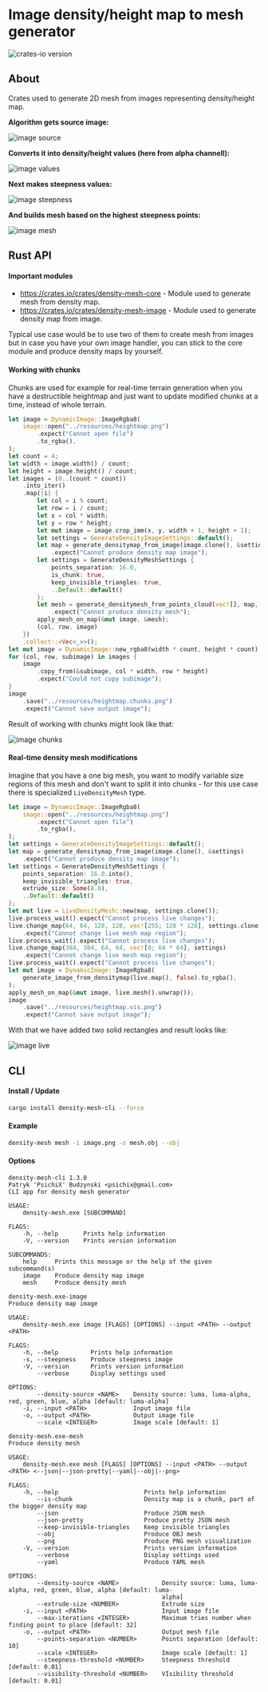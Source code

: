 # Image density/height map to mesh generator

![crates-io version](https://raster.shields.io/crates/v/density-mesh-core.png)

## About
Crates used to generate 2D mesh from images representing density/height map.

**Algorithm gets source image:**

![image source](https://raw.githubusercontent.com/PsichiX/density-mesh/master/resources/logo.png)

**Converts it into density/height values (here from alpha channell):**

![image values](https://raw.githubusercontent.com/PsichiX/density-mesh/master/resources/logo.data.png)

**Next makes steepness values:**

![image steepness](https://raw.githubusercontent.com/PsichiX/density-mesh/master/resources/logo.steepness.png)

**And builds mesh based on the highest steepness points:**

![image mesh](https://raw.githubusercontent.com/PsichiX/density-mesh/master/resources/logo.vis.png)

## Rust API
#### Important modules
- https://crates.io/crates/density-mesh-core - Module used to generate mesh from density map.
- https://crates.io/crates/density-mesh-image - Module used to generate density map from image.

Typical use case would be to use two of them to create mesh from images but in case you have your own image handler, you can stick to the core module and produce density maps by yourself.

#### Working with chunks
Chunks are used for example for real-time terrain generation when you have a destructible heightmap and just want to update modified chunks at a time, instead of whole terrain.

```rust
let image = DynamicImage::ImageRgba8(
    image::open("../resources/heightmap.png")
        .expect("Cannot open file")
        .to_rgba(),
);
let count = 4;
let width = image.width() / count;
let height = image.height() / count;
let images = (0..(count * count))
    .into_iter()
    .map(|i| {
        let col = i % count;
        let row = i / count;
        let x = col * width;
        let y = row * height;
        let mut image = image.crop_imm(x, y, width + 1, height + 1);
        let settings = GenerateDensityImageSettings::default();
        let map = generate_densitymap_from_image(image.clone(), &settings)
            .expect("Cannot produce density map image");
        let settings = GenerateDensityMeshSettings {
            points_separation: 16.0,
            is_chunk: true,
            keep_invisible_triangles: true,
            ..Default::default()
        };
        let mesh = generate_densitymesh_from_points_cloud(vec![], map, settings)
            .expect("Cannot produce density mesh");
        apply_mesh_on_map(&mut image, &mesh);
        (col, row, image)
    })
    .collect::<Vec<_>>();
let mut image = DynamicImage::new_rgba8(width * count, height * count);
for (col, row, subimage) in images {
    image
        .copy_from(&subimage, col * width, row * height)
        .expect("Could not copy subimage");
}
image
    .save("../resources/heightmap.chunks.png")
    .expect("Cannot save output image");
```

Result of working with chunks might look like that:

![image chunks](https://raw.githubusercontent.com/PsichiX/density-mesh/master/resources/heightmap.chunks.png)

#### Real-time density mesh modifications
Imagine that you have a one big mesh, you want to modify variable size regions
of this mesh and don't want to split it into chunks - for this use case there is
specialized `LiveDensityMesh` type.

```rust
let image = DynamicImage::ImageRgba8(
    image::open("../resources/heightmap.png")
        .expect("Cannot open file")
        .to_rgba(),
);
let settings = GenerateDensityImageSettings::default();
let map = generate_densitymap_from_image(image.clone(), &settings)
    .expect("Cannot produce density map image");
let settings = GenerateDensityMeshSettings {
    points_separation: 16.0.into(),
    keep_invisible_triangles: true,
    extrude_size: Some(8.0),
    ..Default::default()
};
let mut live = LiveDensityMesh::new(map, settings.clone());
live.process_wait().expect("Cannot process live changes");
live.change_map(64, 64, 128, 128, vec![255; 128 * 128], settings.clone())
    .expect("Cannot change live mesh map region");
live.process_wait().expect("Cannot process live changes");
live.change_map(384, 384, 64, 64, vec![0; 64 * 64], settings)
    .expect("Cannot change live mesh map region");
live.process_wait().expect("Cannot process live changes");
let mut image = DynamicImage::ImageRgba8(
    generate_image_from_densitymap(live.map(), false).to_rgba(),
);
apply_mesh_on_map(&mut image, live.mesh().unwrap());
image
    .save("../resources/heightmap.vis.png")
    .expect("Cannot save output image");
```

With that we have added two solid rectangles and result looks like:

![image live](https://raw.githubusercontent.com/PsichiX/density-mesh/master/resources/heightmap.live.png)

## CLI
#### Install / Update
```bash
cargo install density-mesh-cli --force
```

#### Example
```bash
density-mesh mesh -i image.png -o mesh.obj --obj
```

#### Options
```
density-mesh-cli 1.3.0
Patryk 'PsichiX' Budzynski <psichix@gmail.com>
CLI app for density mesh generator

USAGE:
    density-mesh.exe [SUBCOMMAND]

FLAGS:
    -h, --help       Prints help information
    -V, --version    Prints version information

SUBCOMMANDS:
    help     Prints this message or the help of the given subcommand(s)
    image    Produce density map image
    mesh     Produce density mesh
```

```
density-mesh.exe-image
Produce density map image

USAGE:
    density-mesh.exe image [FLAGS] [OPTIONS] --input <PATH> --output <PATH>

FLAGS:
    -h, --help         Prints help information
    -s, --steepness    Produce steepness image
    -V, --version      Prints version information
        --verbose      Display settings used

OPTIONS:
        --density-source <NAME>    Density source: luma, luma-alpha, red, green, blue, alpha [default: luma-alpha]
    -i, --input <PATH>             Input image file
    -o, --output <PATH>            Output image file
        --scale <INTEGER>          Image scale [default: 1]
```

```
density-mesh.exe-mesh
Produce density mesh

USAGE:
    density-mesh.exe mesh [FLAGS] [OPTIONS] --input <PATH> --output <PATH> <--json|--json-pretty|--yaml|--obj|--png>

FLAGS:
    -h, --help                        Prints help information
        --is-chunk                    Density map is a chunk, part of the bigger density map
        --json                        Produce JSON mesh
        --json-pretty                 Produce pretty JSON mesh
        --keep-invisible-triangles    Keep invisible triangles
        --obj                         Produce OBJ mesh
        --png                         Produce PNG mesh visualization
    -V, --version                     Prints version information
        --verbose                     Display settings used
        --yaml                        Produce YAML mesh

OPTIONS:
        --density-source <NAME>            Density source: luma, luma-alpha, red, green, blue, alpha [default: luma-
                                           alpha]
        --extrude-size <NUMBER>            Extrude size
    -i, --input <PATH>                     Input image file
        --max-iterations <INTEGER>         Maximum tries number when finding point to place [default: 32]
    -o, --output <PATH>                    Output mesh file
        --points-separation <NUMBER>       Points separation [default: 10]
        --scale <INTEGER>                  Image scale [default: 1]
        --steepness-threshold <NUMBER>     Steepness threshold [default: 0.01]
        --visibility-threshold <NUMBER>    VIsibility threshold [default: 0.01]
```
